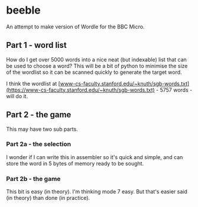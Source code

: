 # beeble
An attempt to make version of Wordle for the BBC Micro.


## Part 1 - word list
How do I get over 5000 words into a nice neat (but indexable) list that can be used to choose a word?
This will be a bit of python to minimise the size of the wordlist so it can be scanned quickly to generate the target word.

I think the wordlist at [www-cs-faculty.stanford.edu/~knuth/sgb-words.txt](https://www-cs-faculty.stanford.edu/~knuth/sgb-words.txt) - 5757 words - will do it.

## Part 2 - the game
This may have two sub parts.

### Part 2a - the selection
I wonder if I can write this in assembler so it's quick and simple, and can store the word in 5 bytes of memory ready to be sought.

### Part 2b - the game
This bit is easy (in theory). I'm thinking mode 7 easy. But that's easier said (in theory) than done (in practice).
